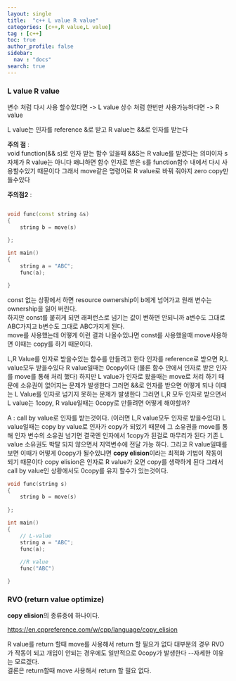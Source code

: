 ```yaml
---
layout: single
title:  "c++ L value R value"
categories: [c++,R value,L value]
tag : [c++]
toc: true
author_profile: false
sidebar:
  nav : "docs"
search: true
---
```


### L value R value 

변수 처럼 다시 사용 할수있다면 -> L value
상수 처럼 한번만 사용가능하다면 -> R value  

L value는 인자를 reference &로 받고 R value는 &&로 인자를 받는다 

**주의 점** :  
void function(&& s)로 인자 받는 함수 있을때 &&S는 R value를 받겠다는 의미이자 s 자체가 R value는 아니다 왜냐하면 함수 인자로 받은 s를 function함수 내에서 다시 사용할수있기 때문이다 그래서 move같은 명령어로 R value로 바꿔 줘야지 zero copy만들수있다  

**주의점2** :  

```c++

void func(const string &s)
{
	string b = move(s)
	
};

int main()
{
	string a = "ABC";
	func(a);

}

```

const 없는 상황에서 하면 resource ownership이 b에게 넘어가고 원래 변수는 ownership을 잃어 버린다.  
하지만 const를 붙히게 되면 래퍼런스로 넘기는 값이 변하면 안되니까 a변수도 그대로 ABC가지고 b변수도 그대로 ABC가지게 된다.   
move를 사용했는데 어떻게 이런 결과 나올수있냐면 const를 사용했을때 move사용하면 이때는 copy를 하기 때문이다.  



L,R Value를 인자로 받을수있는 함수를 만들려고 한다 인자를 reference로 받으면 R,L value모두 받을수있다 R value일때는 0copy이다 (물론 함수 안에서 인자로 받은 인자를 move를 통해 처리 했다) 하지만 L value가 인자로 왔을때는 move로 처리 하기 때문에 소유권이 없어지는 문제가 발생한다 그러면 &&로 인자를 받으면 어떻게 되나 이때는 L Value를 인자로 넘기지 못하는 문제가 발생한다 그러면 L,R 모두 인자로 받으면서 L value는 1copy, R value일때는 0copy로 만들려면 어떻게 해야할까?   

A : call by value로 인자를 받는것이다. (이러면 L,R value모두 인자로 받을수있다) 
L value일때는 copy by value로 인자가 copy가 되었기 때문에 그 소유권을 move를 통해 인자 변수의 소유권 넘기면 결국엔 인자에서 1copy가 된걸로 마무리가 된다 기존 L value 소유권도 박탈 되지 않으면서 지역변수에 전달 가능 하다. 그리고 R value일때를 보면 이때가 어떻게 0copy가 될수있냐면 **copy elision**이라는 최적화 기법이 작동이 되기 때문이다 copy elision은 인자로 R value가 오면 copy를 생략하게 된다 그래서 call by value인 상황에서도 0copy를 유지 할수가 있는것이다.  



```c++
void func(string s)
{
	string b = move(s)
	
};

int main()
{
	// L-value
	string a = "ABC";
	func(a);
	
	//R value
	func("ABC")

}
```



### RVO (return value optimize)

**copy elision**의 종류중에 하나이다.   
  
https://en.cppreference.com/w/cpp/language/copy_elision  

R value를 return 할때 move를 사용해서 return 할 필요가 없다 대부분의 경우 RVO가 작동이 되고 개입이 안되는 경우에도 일반적으로 0copy가 발생한다 --자세한 이유는 모르겠다.   
결론은 return할때 move 사용해서 return 할 필요 없다.  


